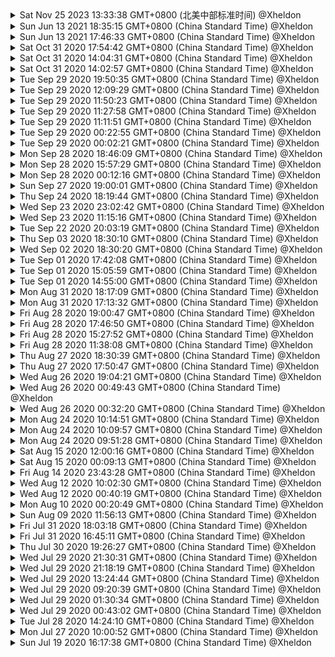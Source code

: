 
<details>
<summary>
Sat Nov 25 2023 13:33:38 GMT+0800 (北美中部标准时间) @Xheldon

</summary>

website:
 M templates/head.html

</details>

<details>
<summary>
Sun Jun 13 2021 18:35:15 GMT+0800 (China Standard Time) @Xheldon

</summary>

view:
 M src/decoration.js

website:
 M markdown/ref_intro.md
?? package-lock.json

</details>

<details>
<summary>
Sun Jun 13 2021 17:46:33 GMT+0800 (China Standard Time) @Xheldon

</summary>

model:
M  CHANGELOG.md
M  package.json
M  rollup.config.js
M  src/content.js
M  src/fragment.js
M  src/from_dom.js
M  src/node.js
M  src/schema.js
M  src/to_dom.js
M  test/test-dom.js

state:
M  CHANGELOG.md
M  package.json
M  rollup.config.js
M  src/state.js

view:
M  CHANGELOG.md
M  package.json
M  rollup.config.js
M  src/README.md
M  src/browser.js
M  src/capturekeys.js
M  src/clipboard.js
M  src/decoration.js
M  src/dom.js
M  src/domchange.js
M  src/domcoords.js
M  src/domobserver.js
M  src/index.js
M  src/input.js
M  src/selection.js
M  src/viewdesc.js
M  test/test-clipboard.js
M  test/test-decoration.js
M  test/test-draw-decoration.js
M  test/test-nodeview.js
M  test/test-selection.js
M  test/test-view.js

website:
?? package-lock.json

</details>

<details>
<summary>
Sat Oct 31 2020 17:54:42 GMT+0800 (China Standard Time) @Xheldon

</summary>

model:
 M src/README.md
 M src/node.js
 M src/schema.js

transform:
 M src/README.md

website:
 M pages/docs/guide/index.html
 M pages/docs/index.html

</details>

<details>
<summary>
Sat Oct 31 2020 14:04:31 GMT+0800 (China Standard Time) @Xheldon

</summary>

website:
?? pages/google8f97e5a62aff0f4c.html

</details>

<details>
<summary>
Sat Oct 31 2020 14:02:57 GMT+0800 (China Standard Time) @Xheldon

</summary>

website:
?? pages/google8f97e5a62aff0f4c.html

</details>

<details>
<summary>
Tue Sep 29 2020 19:50:35 GMT+0800 (China Standard Time) @Xheldon

</summary>

keymap:
## master...origin/master [ahead 1]

inputrules:
## master...origin/master [ahead 2]

history:
## master...origin/master [ahead 1]

collab:
## master...origin/master [ahead 1]

gapcursor:
## master...origin/master [ahead 1]

schema-basic:
## master...origin/master [ahead 1]

schema-list:
## master...origin/master [ahead 1]

website:
 M markdown/guide/doc.md
 M markdown/guide/intro.md
 M markdown/guide/schema.md
 M markdown/guide/transform.md
 M markdown/ref_intro.md
 M pages/docs/guide/index.html
 M src/build/templates.js

</details>

<details>
<summary>
Tue Sep 29 2020 12:09:29 GMT+0800 (China Standard Time) @Xheldon

</summary>

keymap:
## master...origin/master [ahead 1]

inputrules:
## master...origin/master [ahead 2]

history:
## master...origin/master [ahead 1]

collab:
## master...origin/master [ahead 1]

gapcursor:
## master...origin/master [ahead 1]

schema-basic:
## master...origin/master [ahead 1]

schema-list:
 M src/README.md
 M src/schema-list.js

</details>

<details>
<summary>
Tue Sep 29 2020 11:50:23 GMT+0800 (China Standard Time) @Xheldon

</summary>

keymap:
## master...origin/master [ahead 1]

inputrules:
## master...origin/master [ahead 2]

history:
## master...origin/master [ahead 1]

collab:
## master...origin/master [ahead 1]

gapcursor:
## master...origin/master [ahead 1]

schema-basic:
 M src/README.md
 M src/schema-basic.js

</details>

<details>
<summary>
Tue Sep 29 2020 11:27:58 GMT+0800 (China Standard Time) @Xheldon

</summary>

keymap:
## master...origin/master [ahead 1]

inputrules:
## master...origin/master [ahead 2]

history:
## master...origin/master [ahead 1]

collab:
## master...origin/master [ahead 1]

gapcursor:
 M src/README.md
 M src/gapcursor.js
 M src/index.js

</details>

<details>
<summary>
Tue Sep 29 2020 11:11:51 GMT+0800 (China Standard Time) @Xheldon

</summary>

keymap:
## master...origin/master [ahead 1]

inputrules:
## master...origin/master [ahead 1]
 M src/rulebuilders.js
 M src/rules.js

history:
## master...origin/master [ahead 1]

collab:
## master...origin/master [ahead 1]

</details>

<details>
<summary>
Tue Sep 29 2020 00:22:55 GMT+0800 (China Standard Time) @Xheldon

</summary>

keymap:
## master...origin/master [ahead 1]

inputrules:
 M src/README.md
 M src/inputrules.js

history:
## master...origin/master [ahead 1]

collab:
## master...origin/master [ahead 1]

</details>

<details>
<summary>
Tue Sep 29 2020 00:02:21 GMT+0800 (China Standard Time) @Xheldon

</summary>

keymap:
 M src/README.md
 M src/keymap.js

history:
## master...origin/master [ahead 1]

collab:
## master...origin/master [ahead 1]

</details>

<details>
<summary>
Mon Sep 28 2020 18:46:09 GMT+0800 (China Standard Time) @Xheldon

</summary>

history:
## master...origin/master [ahead 1]

collab:
 M src/README.md
 M src/collab.js

</details>

<details>
<summary>
Mon Sep 28 2020 15:57:29 GMT+0800 (China Standard Time) @Xheldon

</summary>

history:
 M src/README.md
 M src/history.js

</details>

<details>
<summary>
Mon Sep 28 2020 00:12:16 GMT+0800 (China Standard Time) @Xheldon

</summary>

transform:
## master...origin/master [ahead 1]

view:
## master...origin/master [ahead 1]

commands:
 M src/README.md
 M src/commands.js

website:
 M public/css/site.css
 M src/build/ref.js

</details>

<details>
<summary>
Sun Sep 27 2020 19:00:01 GMT+0800 (China Standard Time) @Xheldon

</summary>

transform:
 M src/README.md
 M src/map.js
 M src/mark.js
 M src/mark_step.js
 M src/replace.js
 M src/replace_step.js
 M src/step.js
 M src/structure.js
 M src/transform.js

view:
 M src/index.js

</details>

<details>
<summary>
Thu Sep 24 2020 18:19:44 GMT+0800 (China Standard Time) @Xheldon

</summary>

model:
 M src/from_dom.js
 M src/to_dom.js

</details>

<details>
<summary>
Wed Sep 23 2020 23:02:42 GMT+0800 (China Standard Time) @Xheldon

</summary>

model:
## master...origin/master [ahead 1]
 M src/content.js
 M src/from_dom.js

</details>

<details>
<summary>
Wed Sep 23 2020 11:15:16 GMT+0800 (China Standard Time) @Xheldon

</summary>

model:
 M src/schema.js

</details>

<details>
<summary>
Tue Sep 22 2020 20:03:19 GMT+0800 (China Standard Time) @Xheldon

</summary>

website:
 M public/css/site.css

</details>

<details>
<summary>
Thu Sep 03 2020 18:30:10 GMT+0800 (China Standard Time) @Xheldon

</summary>

model:
 M src/fragment.js
 M src/mark.js
 M src/replace.js
 M src/resolvedpos.js

</details>

<details>
<summary>
Wed Sep 02 2020 18:30:20 GMT+0800 (China Standard Time) @Xheldon

</summary>

model:
 M src/README.md
 M src/fragment.js
 M src/node.js

</details>

<details>
<summary>
Tue Sep 01 2020 17:42:08 GMT+0800 (China Standard Time) @Xheldon

</summary>

view:
 M src/decoration.js
 M src/viewdesc.js

</details>

<details>
<summary>
Tue Sep 01 2020 15:05:59 GMT+0800 (China Standard Time) @Xheldon

</summary>

website:
 M pages/examples/index.html
 M src/collab/client/collab.js

</details>

<details>
<summary>
Tue Sep 01 2020 14:55:00 GMT+0800 (China Standard Time) @Xheldon

</summary>

website:
 M example/track/index.html
 M example/track/index.js
 M pages/examples/track/index.md
 M public/css/site.css

</details>

<details>
<summary>
Mon Aug 31 2020 18:17:09 GMT+0800 (China Standard Time) @Xheldon

</summary>

website:
 M example/footnote/index.html
 M example/footnote/index.js
 M pages/examples/footnote/index.md
 M pages/examples/lint/index.md

</details>

<details>
<summary>
Mon Aug 31 2020 17:13:32 GMT+0800 (China Standard Time) @Xheldon

</summary>

website:
 M example/lint/index.html
 M example/lint/index.js
 M pages/examples/lint/index.md

</details>

<details>
<summary>
Fri Aug 28 2020 19:00:47 GMT+0800 (China Standard Time) @Xheldon

</summary>

website:
 M pages/examples/codemirror/index.md
 M pages/examples/dino/index.md
 M pages/examples/markdown/index.md
 M pages/examples/menu/index.md
 M pages/examples/schema/index.md
 M pages/examples/tooltip/index.md
 M pages/examples/upload/index.md

</details>

<details>
<summary>
Fri Aug 28 2020 17:46:50 GMT+0800 (China Standard Time) @Xheldon

</summary>

website:
 M example/codemirror/index.html
 M example/codemirror/index.js
 M pages/examples/codemirror/index.md

</details>

<details>
<summary>
Fri Aug 28 2020 15:27:52 GMT+0800 (China Standard Time) @Xheldon

</summary>

website:
 M example/menu/index.html
 M example/menu/index.js
 M pages/examples/menu/index.md

</details>

<details>
<summary>
Fri Aug 28 2020 11:38:08 GMT+0800 (China Standard Time) @Xheldon

</summary>

website:
 M example/schema/index.js
 M pages/examples/schema/index.md

</details>

<details>
<summary>
Thu Aug 27 2020 18:30:39 GMT+0800 (China Standard Time) @Xheldon

</summary>

website:
 M pages/examples/schema/index.md
?? package-lock.json

</details>

<details>
<summary>
Thu Aug 27 2020 17:50:47 GMT+0800 (China Standard Time) @Xheldon

</summary>

view:
 M src/decoration.js
 M src/index.js

website:
?? package-lock.json

</details>

<details>
<summary>
Wed Aug 26 2020 19:04:21 GMT+0800 (China Standard Time) @Xheldon

</summary>

view:
 M src/index.js

website:
?? package-lock.json

</details>

<details>
<summary>
Wed Aug 26 2020 00:49:43 GMT+0800 (China Standard Time) @Xheldon

</summary>

website:
 M pages/examples/schema/index.md

</details>

<details>
<summary>
Wed Aug 26 2020 00:32:20 GMT+0800 (China Standard Time) @Xheldon

</summary>

website:
 M src/build/ref.js

</details>

<details>
<summary>
Mon Aug 24 2020 10:14:51 GMT+0800 (China Standard Time) @Xheldon

</summary>

website:
 M package.json

</details>

<details>
<summary>
Mon Aug 24 2020 10:09:57 GMT+0800 (China Standard Time) @Xheldon

</summary>

website:
M  bin/build-example.js
M  bin/build-library.js
M  pages/index.html
M  public/css/site.css
A  public/logos/atypon.svg

</details>

<details>
<summary>
Mon Aug 24 2020 09:51:28 GMT+0800 (China Standard Time) @Xheldon

</summary>

website:
 M example/upload/index.html
 M example/upload/index.js
 M pages/examples/upload/index.md

</details>

<details>
<summary>
Sat Aug 15 2020 12:00:16 GMT+0800 (China Standard Time) @Xheldon

</summary>

website:
 M bin/build-example.js
 M package.json

</details>

<details>
<summary>
Sat Aug 15 2020 00:09:13 GMT+0800 (China Standard Time) @Xheldon

</summary>

website:
 M example/tooltip/index.html
 M example/tooltip/index.js
 M pages/examples/tooltip/index.md

</details>

<details>
<summary>
Fri Aug 14 2020 23:43:28 GMT+0800 (China Standard Time) @Xheldon

</summary>

menu:
 M src/menu.js

website:
 M example/basic/index.js
 M example/dino/index.js
 M example/markdown/index.html
 M pages/examples/dino/index.md
 M pages/examples/markdown/index.md

</details>

<details>
<summary>
Wed Aug 12 2020 10:02:30 GMT+0800 (China Standard Time) @Xheldon

</summary>

view:
 M src/README.md
 M src/decoration.js

website:
 M example/basic/index.html
 M example/dino/index.html
 M pages/examples/basic/index.md
 M pages/examples/dino/index.md
 M src/build/buildfile.js

</details>

<details>
<summary>
Wed Aug 12 2020 00:40:19 GMT+0800 (China Standard Time) @Xheldon

</summary>

state:
 M src/plugin.js
 M src/selection.js

website:
 M public/css/site.css

</details>

<details>
<summary>
Mon Aug 10 2020 00:20:49 GMT+0800 (China Standard Time) @Xheldon

</summary>

website:
 M pages/index.html

</details>

<details>
<summary>
Sun Aug 09 2020 11:56:13 GMT+0800 (China Standard Time) @Xheldon

</summary>

state:
## master...origin/master [ahead 2]
 M src/selection.js

website:
## master...origin/master [ahead 2]

</details>

<details>
<summary>
Fri Jul 31 2020 18:03:18 GMT+0800 (China Standard Time) @Xheldon

</summary>

state:
## master...origin/master [ahead 1]
 M src/state.js
 M src/transaction.js

website:
## master...origin/master [ahead 1]
 M public/css/site.css

</details>

<details>
<summary>
Fri Jul 31 2020 16:45:11 GMT+0800 (China Standard Time) @Xheldon

</summary>

state:
 M src/state.js

website:
 M src/build/ref.js

</details>

<details>
<summary>
Thu Jul 30 2020 19:26:27 GMT+0800 (China Standard Time) @Xheldon

</summary>

state:
 M src/plugin.js
 M src/state.js

website:
 M public/css/site.css

</details>

<details>
<summary>
Wed Jul 29 2020 21:30:31 GMT+0800 (China Standard Time) @Xheldon

</summary>

website:
 M public/css/site.css
 M templates/foot.html

</details>

<details>
<summary>
Wed Jul 29 2020 21:18:19 GMT+0800 (China Standard Time) @Xheldon

</summary>

website:
 M public/css/site.css

</details>

<details>
<summary>
Wed Jul 29 2020 13:24:44 GMT+0800 (China Standard Time) @Xheldon

</summary>

website:
 M public/css/site.css
 M templates/head.html

</details>

<details>
<summary>
Wed Jul 29 2020 09:20:39 GMT+0800 (China Standard Time) @Xheldon

</summary>

state:
 M src/README.md
 M src/state.js

website:
 M markdown/ref_intro.md
 M src/build/ref.js

</details>

<details>
<summary>
Wed Jul 29 2020 01:30:34 GMT+0800 (China Standard Time) @Xheldon

</summary>

website:
 M pages/docs/index.html
 M src/build/templates.js
 M templates/head.html

</details>

<details>
<summary>
Wed Jul 29 2020 00:43:02 GMT+0800 (China Standard Time) @Xheldon

</summary>

website:
 M pages/examples/index.html
 M pages/index.html
 M templates/foot.html

</details>

<details>
<summary>
Tue Jul 28 2020 14:24:10 GMT+0800 (China Standard Time) @Xheldon

</summary>

website:
 M pages/index.html
 M src/build/templates.js

</details>

<details>
<summary>
Mon Jul 27 2020 10:00:52 GMT+0800 (China Standard Time) @Xheldon

</summary>

view:
 M src/index.js

website:
 M package.json
 M public/css/site.css
 M src/build/ref.js
 M src/devserver.js

</details>

<details>
<summary>
Sun Jul 19 2020 16:17:38 GMT+0800 (China Standard Time) @Xheldon

</summary>

website:
 M markdown/ref_intro.md
 M pages/docs/ref/index.html
 M pages/index.html
 M templates/head.html

</details>
